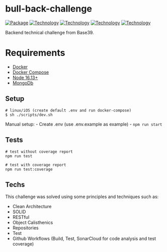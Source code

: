 # bull-back-challenge
[![Package][Express-image]][Express-url]
[![Technology][node-image]][node-url]
[![Technology][typescript-image]][typescript-url]
[![Technology][Docker-image]][Docker-url]
[![Technology][Mongo-image]][Mongo-url]


[Express-url]: https://www.npmjs.com/package/Express
[Express-image]: https://img.shields.io/badge/Express-green?style=for-the-badge&logo=Express&logoColor=black

[node-url]: https://nodejs.org/
[node-image]: https://img.shields.io/badge/NodeJS-green?style=for-the-badge&logo=Node.js&logoColor=black

[typescript-url]: https://www.typescriptlang.org
[typescript-image]: https://img.shields.io/badge/Typescript-blue?style=for-the-badge&logo=TypeScript&logoColor=white

[Docker-url]: https://www.docker.com//
[Docker-image]: https://img.shields.io/badge/Docker-blue?style=for-the-badge&logo=Docker&logoColor=white

[Mongo-url]: https://www.mongodb.com/
[Mongo-image]: https://img.shields.io/badge/Mongo-green?style=for-the-badge&logo=MongoDb&logoColor=green&color=black

Backend technical challenge from Base39.

# Requirements
 - [Docker](https://www.docker.com/)
 - [Docker Compose](https://docs.docker.com/compose)
 - [Node 16.13+](https://nodejs.org/en/)
 - [MongoDb](https://www.mongodb.com/)

## Setup

```shell
# linux/iOS (create default .env and run docker-compose)
$ sh ./scripts/dev.sh
```
Manual setup:
    - Create .env (use .env.example as example)
    - `npm run start`

## Tests

```shell
# test without coverage report
npm run test

# test with coverage report
npm run test:coverage
```

## Techs

This challenge was solved using some principles and techniques such as:

- Clean Architecture
- SOLID
- RESTful
- Object Calisthenics
- Repositories
- Test
- Github Workflows (Build, Test, SonarCloud for code analysis and test coverage)
